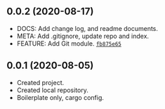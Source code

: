 

## 0.0.2 (2020-08-17)

- DOCS: Add change log, and readme documents.
- META: Add .gitignore, update repo and index.
- FEATURE: Add Git module. [`fb875e65`]

[`fb875e65`]: https://github.com/elusive/notes-watcher/commit/fb875e65b44bb6376ec925576a40115f489c7490


## 0.0.1 (2020-08-05)

- Created project.
- Created local repository.
- Boilerplate only, cargo config.